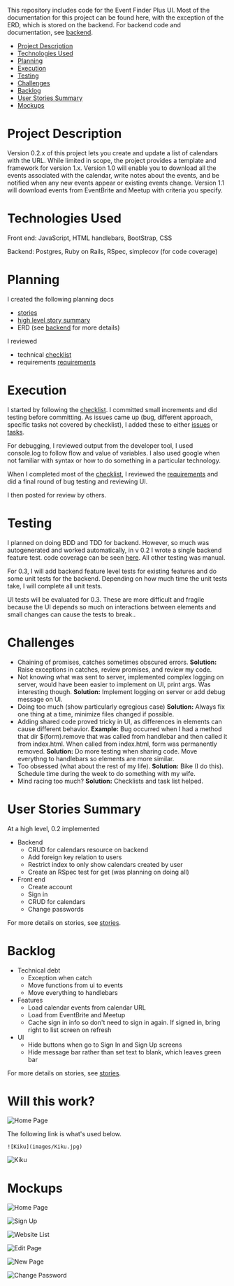 [checklist]: planning_docs/checklist.md
[issues]: planning_docs/issues.md
[tasks]: planning_docs/tasks.md
[requirements]: planning_docs/requirements.md
[issues]: planning_docs/issues.md
[stories]: planning_docs/stories.md

This repository includes code for the Event Finder Plus UI.  Most of the documentation for this project can be found here, with the exception of the ERD, which is stored on the backend.  For backend code and documentation, see [backend][backend].

[backend]: https://github.com/ethanstrominger/event-finder-plus-uiPlus/

- [Project Description ](#project-description)
- [Technologies Used ](#technologies-used)
- [Planning](#planning)
- [Execution](#execution)
- [Testing](#testing)
- [Challenges ](#challenges)
- [Backlog ](#backlog)
- [User Stories Summary ](#user-stories-summary)
- [Mockups ](#mockups)

# Project Description <a name="project-description"> </a>
Version 0.2.x of this project lets you create and update a list of calendars with the URL.  While limited in scope, the project provides a template and framework for version 1.x. Version 1.0 will enable you to download all the events associated with the calendar, write notes about the events, and be notified when any new events appear or existing events change.  Version 1.1 will download events from EventBrite and Meetup with criteria you specify.

# Technologies Used <a name="technologies-used"> </a>
Front end:
JavaScript, HTML handlebars, BootStrap, CSS

Backend:
Postgres, Ruby on Rails, RSpec, simplecov (for code coverage)

# Planning <a name="planning"> </a>

I created the following planning docs
- [stories][stories]
- [high level story summary](#user-stories-summary)
- ERD (see [backend][backend] for more details)

I reviewed
- technical [checklist][checklist]
- requirements [requirements]

# Execution <a name="Execution"> </a>
I started by following the [checklist][checklist].  I committed small increments and did testing before committing.  As issues came up (bug, different approach, specific tasks not covered by checklist), I added these to either [issues][issues] or [tasks][tasks].

For debugging, I reviewed output from the developer tool, I used console.log to follow flow and value of variables.  I also used google when not familiar with syntax or how to do something in a particular technology.

When I completed most of the [checklist][checklist], I reviewed the [requirements][requirements] and did a final round of bug testing and reviewing UI.

I then posted for review by others.

# Testing <a name="testing"> </a>
I planned on doing BDD and TDD for backend.  However, so much was autogenerated
and worked automatically, in v 0.2 I wrote a single backend feature test.  code
coverage can be seen [here](testreports/index.html). All
other testing was manual.

For 0.3, I will add backend feature level tests for existing features and do some unit tests for the
backend.  Depending on how much time the unit tests take, I will complete all
unit tests.

UI tests will be evaluated for 0.3.  These are more difficult and fragile because
the UI depends so much on interactions between elements and small changes can
cause the tests to break..

# Challenges <a name="challenges"> </a>
- Chaining of promises, catches sometimes obscured errors.  **Solution:** Raise exceptions in catches, review promises, and review my code.
- Not knowing what was sent to server, implemented complex logging on server, would have been easier to implement on UI, print args.  Was interesting though. **Solution:** Implement logging on server or add debug message on UI.
- Doing too much (show particularly egregious case) **Solution:** Always fix one thing at a time, minimize files changed if possible.
- Adding shared code proved tricky in UI, as differences in elements can cause different behavior.  **Example:** Bug occurred when I had a method that dir $(form).remove that was called from handlebar and then called it from index.html.  When called from index.html, form was permanently removed.  **Solution:** Do more testing when sharing code.  Move everythng to handlebars so elements are more similar.
- Too obsessed (what about the rest of my life).  **Solution:** Bike (I do this).  Schedule time during the week to do something with my wife.
- Mind racing too much?  **Solution:** Checklists and task list helped.

# User Stories Summary <a name="user-stories-summary"> </a>
At a high level, 0.2 implemented
  - Backend
    - CRUD for calendars resource on backend
    - Add foreign key relation to users
    - Restrict index to only show calendars created by user
    - Create an RSpec test for get (was planning on doing all)
  - Front end
    - Create account
    - Sign in
    - CRUD for calendars
    - Change passwords

For more details on stories, see [stories][stories].

# Backlog <a name="backlog"> </a>

- Technical debt
  - Exception when catch
  - Move functions from ui to events
  - Move everything to handlebars
- Features
  - Load calendar events from calendar URL
  - Load from EventBrite and Meetup
  - Cache sign in info so don't need to sign in again.  If signed in, bring right to list screen on refresh
- UI
  - Hide buttons when go to Sign In and Sign Up screens
  - Hide message bar rather than set text to blank, which leaves green bar

For more details on stories, see [stories][stories].

# Will this work?
![Home Page](markdown_images/drawio/mockup-homepage.png)

The following link is what's used below.

    ![Kiku](images/Kiku.jpg)

![Kiku](images/Kiku.jpg)

# Mockups <a name="mockups"> </a>
![Home Page](https://github.com/ethanstrominger/event-finder-plus-ui/blob/master/markdown_images/drawio/mockup-homepage.png?raw=true)

![Sign Up](https://github.com/ethanstrominger/event-finder-plus-ui/blob/master/markdown_images/drawio/mockup-signup.png?raw=true)

![Website List](https://github.com/ethanstrominger/event-finder-plus-ui/blob/master/markdown_images/drawio/mockup-website-list.png?raw=true)

![Edit Page](https://github.com/ethanstrominger/event-finder-plus-ui/blob/master/markdown_images/drawio/mockup-edit.png?raw=true)

![New Page](https://github.com/ethanstrominger/event-finder-plus-ui/blob/master/markdown_images/drawio/mockup-new.png?raw=true)

![Change Password](https://github.com/ethanstrominger/event-finder-plus-ui/blob/master/markdown_images/drawio/mockup-change-password.png?raw=true)
